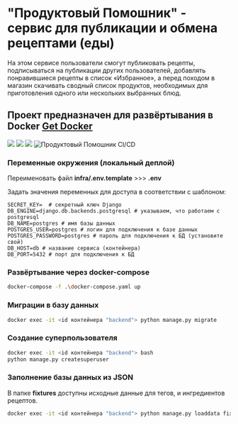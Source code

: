 # "Продуктовый Помошник" - сервис для публикации и обмена рецептами (еды)

На этом сервисе пользователи смогут публиковать рецепты, подписываться на публикации других пользователей, добавлять понравившиеся рецепты в список «Избранное», а перед походом в магазин скачивать сводный список продуктов, необходимых для приготовления одного или нескольких выбранных блюд.

## Проект предназначен для развёртывания в Docker [Get Docker](https://docs.docker.com/get-docker/)


![](https://img.shields.io/badge/python-3.8-blue)
![](https://img.shields.io/badge/django-4.0-green)
![](https://img.shields.io/badge/DRF-3.2-red)
![Продуктовый Помошник CI/CD](https://github.com/wrawka/foodgram-project-react/actions/workflows/main.yml/badge.svg)

### Переменные окружения (локальный деплой)

Переименовать файл **infra/.env.template** >>> **.env**

Задать значения переменных для доступа в соответствии с шаблоном:

```
SECRET_KEY=  # секретный ключ Django
DB_ENGINE=django.db.backends.postgresql # указываем, что работаем с postgresql
DB_NAME=postgres # имя базы данных
POSTGRES_USER=postgres # логин для подключения к базе данных
POSTGRES_PASSWORD=postgres # пароль для подключения к БД (установите свой)
DB_HOST=db # название сервиса (контейнера)
DB_PORT=5432 # порт для подключения к БД
```

### Развёртывание через docker-compose

```bash
docker-compose -f .\docker-compose.yaml up
```
### Миграции в базу данных

```bash
docker exec -it <id контейнера "backend"> python manage.py migrate
```

### Создание суперпользователя

```bash
docker exec -it <id контейнера "backend"> bash
python manage.py createsuperuser
```

### Заполнение базы данных из JSON

В папке **fixtures** доступны исходные данные для тегов, и ингредиентов рецептов.

```bash
docker exec -it <id контейнера "backend"> python manage.py loaddata fixtures/*.json
```
